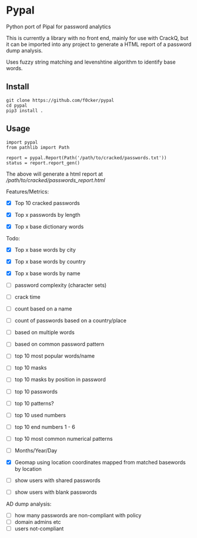 Pypal
============

Python port of Pipal for password analytics

This is currently a library with no front end, mainly for use with CrackQ,
but it can be imported into any project to generate a HTML report of a 
password dump analysis.

Uses fuzzy string matching and levenshtine algorithm to identify base words.

**Install**
----------------
```
git clone https://github.com/f0cker/pypal
cd pypal
pip3 install .
```

**Usage**
----------------
```
import pypal
from pathlib import Path

report = pypal.Report(Path('/path/to/cracked/passwords.txt'))
status = report.report_gen()
```

The above will generate a html report at */path/to/cracked/passwords_report.html*


Features/Metrics:

- [x] Top 10 cracked passwords
- [x] Top x passwords by length
- [x] Top x base dictionary words


Todo:

- [x] Top x base words by city
- [x] Top x base words by country
- [x] Top x base words by name

- [ ] password complexity (character sets)
- [ ] crack time
- [ ] count based on a name
- [ ] count of passwords based on a country/place
- [ ] based on multiple words
- [ ] based on common password pattern
- [ ] top 10 most popular words/name 
- [ ] top 10 masks
- [ ] top 10 masks by position in password
- [ ] top 10 passwords
- [ ] top 10 patterns?
- [ ] top 10 used numbers
- [ ] top 10 end numbers 1 - 6
- [ ] top 10 most common numerical patterns
- [ ] Months/Year/Day
- [x] Geomap using location coordinates mapped from matched basewords by location
- [ ] show users with shared passwords
- [ ] show users with blank passwords

AD dump analysis:

- [ ] how many passwords are non-compliant with policy
- [ ] domain admins etc
- [ ] users not-compliant

